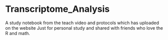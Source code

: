 # Transcriptome_Analysis
A study notebook from the teach video and protocols which has uploaded on the website
Just for personal study and shared with friends who love the R and math.
